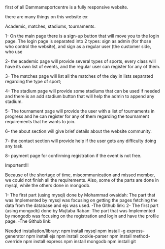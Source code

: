 first of all Dammamsportcentre is a fully responsive website.

there are many things on this website ex:

Academic, matches, stadiums, tournaments.

1- On the main page there is a sign-up button that will move you to the login page. The login page is separated into 2 types: sign as admin (for those who control the website), and sign as a regular user (the customer side, who use

2- the academic page will provide several types of sports, every class will have its own list of events, and the regular user can register for any of them.

3- The matches page will list all the matches of the day in lists separated regarding the type of sport;

4- The stadium page will provide some stadiums that can be used if needed and there is an add stadium button that will help the admin to append any stadium.

5- The tournament page will provide the user with a list of tournaments in progress and he can register for any of them regarding the tournament requirements that he wants to join.

6- the about section will give brief details about the website community.

7- the contact section will provide help if the user gets any difficulty doing any task.

8- payment page for confirming registration if the event is not free.   


Importent!!!

Because of the shortage of time, miscommunication and missed member, we could not finish all the requirements. Also, some of the parts are done in mysql, while the others done in mongodb.

1- The first part (using mysql) done by Mohammad owaidah:
The part that was Implemented by mysql was focusing on getting the pages fetching the data from the database and ejs was used.
-The Github link:
2- The first part (using mongodb) done by Mujtaba Raban:
The part that was Implemented by mongodb was focusing on the registration and login and have the profile page.
-The Github link:


Needed installation/library:
npm install mysql
npm install -g express-generator
npm install ejs
npm install cookie-parser
npm install method-override
npm install express
npm install mongodb
npm install git
